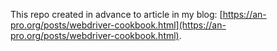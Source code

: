 This repo created in advance to article in my blog: [https://an-pro.org/posts/webdriver-cookbook.html](https://an-pro.org/posts/webdriver-cookbook.html).
